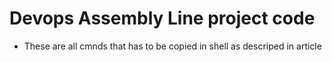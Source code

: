 # Devops Assembly Line project code

* These are all cmnds that has to be copied in shell as descriped in article
